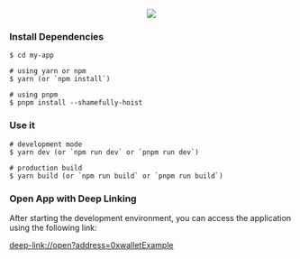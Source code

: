 <p align="center"><img src="https://i.imgur.com/a9QWW0v.png"></p>


### Install Dependencies

```
$ cd my-app

# using yarn or npm
$ yarn (or `npm install`)

# using pnpm
$ pnpm install --shamefully-hoist
```

### Use it

```
# development mode
$ yarn dev (or `npm run dev` or `pnpm run dev`)

# production build
$ yarn build (or `npm run build` or `pnpm run build`)
```

### Open App with Deep Linking

After starting the development environment, you can access the application using the following link:

[deep-link://open?address=0xwalletExample](deep-link://open?address=0xwalletExampleg)
